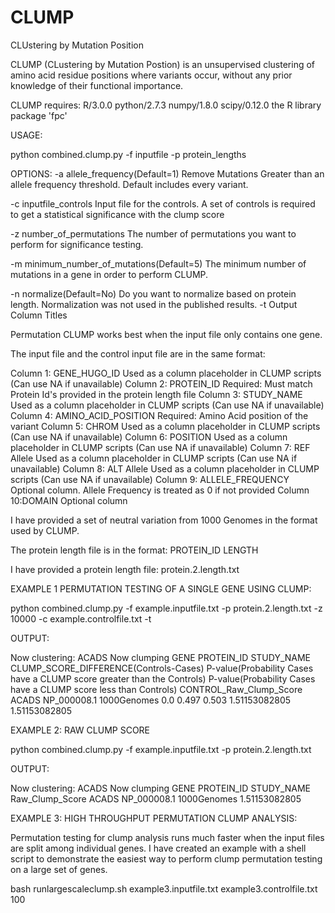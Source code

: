 # CLUMP
CLUstering by Mutation Position

CLUMP (CLustering by Mutation Postion) is an unsupervised clustering of amino acid residue positions where variants occur, without any prior knowledge of their functional importance.

CLUMP requires: 
R/3.0.0
python/2.7.3
numpy/1.8.0
scipy/0.12.0
the R library package 'fpc'


USAGE:

python combined.clump.py -f inputfile -p protein_lengths 

OPTIONS:
-a allele_frequency(Default=1)
   Remove Mutations Greater than an allele frequency threshold. Default includes every variant.
   
-c inputfile_controls
   Input file for the controls. A set of controls is required to get a statistical significance with the clump score
 

-z number_of_permutations 
   The number of permutations you want to perform for significance testing. 


-m minimum_number_of_mutations(Default=5) 
   The minimum number of mutations in a gene in order to perform CLUMP.

-n normalize(Default=No)
   Do you want to normalize based on protein length. Normalization was not used in the published results.
-t Output Column Titles

Permutation CLUMP works best when the input file only contains one gene.

The input file and the control input file are in the same format:


Column 1: GENE_HUGO_ID 	       Used as a column placeholder in CLUMP scripts (Can use NA if unavailable)
Column 2: PROTEIN_ID 	       Required: Must match Protein Id's provided in the protein length file
Column 3: STUDY_NAME 	       Used as a column placeholder in CLUMP scripts (Can use NA if unavailable)
Column 4: AMINO_ACID_POSITION  Required: Amino Acid position of the variant
Column 5: CHROM 	       Used as a column placeholder in CLUMP scripts (Can use NA if unavailable)
Column 6: POSITION 	       Used as a column placeholder in CLUMP scripts (Can use NA if unavailable)
Column 7: REF Allele	       Used as a column placeholder in CLUMP scripts (Can use NA if unavailable)
Column 8: ALT Allele	       Used as a column placeholder in CLUMP scripts (Can use NA if unavailable)
Column 9: ALLELE_FREQUENCY     Optional column. Allele Frequency is treated as 0 if not provided
Column 10:DOMAIN	       Optional column

I have provided a set of neutral variation from 1000 Genomes in the format used by CLUMP.

The protein length file is in the format:
PROTEIN_ID LENGTH

I have provided a protein length file: protein.2.length.txt


EXAMPLE 1 PERMUTATION TESTING OF A SINGLE GENE USING CLUMP:

python combined.clump.py -f example.inputfile.txt -p protein.2.length.txt -z 10000 -c example.controlfile.txt -t 

OUTPUT:

Now clustering: ACADS
Now clumping
GENE    PROTEIN_ID      STUDY_NAME      CLUMP_SCORE_DIFFERENCE(Controls-Cases)  P-value(Probability Cases have a CLUMP score greater than the Controls) P-value(Probability Cases have a CLUMP score less than Controls)        CONTROL_Raw_Clump_Score
ACADS   NP_000008.1     1000Genomes     0.0     0.497   0.503   1.51153082805   1.51153082805


EXAMPLE 2: RAW CLUMP SCORE

python combined.clump.py -f example.inputfile.txt -p protein.2.length.txt

OUTPUT:

Now clustering: ACADS
Now clumping
GENE    PROTEIN_ID      STUDY_NAME      Raw_Clump_Score
ACADS   NP_000008.1     1000Genomes     1.51153082805
 

EXAMPLE 3: HIGH THROUGHPUT PERMUTATION CLUMP ANALYSIS:

Permutation testing for clump analysis runs much faster when the input files are split among individual genes. I have created an example with a shell script to demonstrate the easiest way to perform clump permutation testing on a large set of genes.


bash runlargescaleclump.sh example3.inputfile.txt example3.controlfile.txt 100


